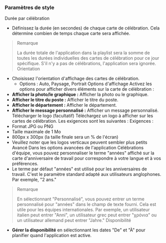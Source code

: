 ### Paramètres de style
Durée par célébration
- Définissez la durée (en secondes) de chaque carte de célébration. Cela détermine combien de temps chaque carte sera affichée.
> Remarque
> 
> La durée totale de l'application dans la playlist sera la somme de toutes les durées individuelles des cartes de célébration pour ce jour spécifique. S'il n'y a pas de célébrations, l'application sera ignorée.
Orientation
- Choisissez l'orientation d'affichage des cartes de célébration.
    - Options : Auto, Paysage, Portrait
Options d'affichage
Activez les options pour afficher divers éléments sur la carte de célébration :
- **Afficher la photo/le graphique :** Afficher la photo ou le graphique.
- **Afficher le titre du poste :** Afficher le titre du poste.
- **Afficher le département :** Afficher le département.
- **Afficher le message personnalisé :** Afficher un message personnalisé.
Télécharger le logo (facultatif)
Téléchargez un logo à afficher sur les cartes de célébration. Les exigences sont les suivantes :
Exigences :
- Format JPG ou PNG
- Taille maximale de 1 Mo
- 800px x 300px (la taille finale sera un % de l'écran)
- Veuillez noter que les logos verticaux peuvent sembler plus petits
Avancé
Dans les options avancées de l'application Célébrations d'équipe, vous pouvez personnaliser le terme "années" affiché sur la carte d'anniversaire de travail pour correspondre à votre langue et à vos préférences.
- Le terme par défaut "années" est utilisé pour les anniversaires de travail. C'est le paramètre standard adapté aux utilisateurs anglophones. Par exemple, "2 ans."
> Remarque
> 
> En sélectionnant "Personnalisé", vous pouvez entrer un terme personnalisé pour "années" dans le champ de texte fourni. Cela est utile pour les équipes internationales. Par exemple, un utilisateur italien peut entrer "Anni", un utilisateur grec peut entrer "χρόνια" ou un utilisateur allemand peut entrer "Jahre."
Disponibilité
- **Gérer la disponibilité** en sélectionnant les dates "De" et "À" pour planifier quand l'application est active.
